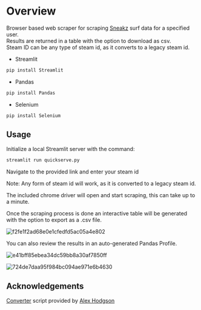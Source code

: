 # Overview
Browser based web scraper for scraping [Sneakz](https://snksrv.com/surfstats/) surf data for a specified user.  
Results are returned in a table with the option to download as csv.  
Steam ID can be any type of steam id, as it converts to a legacy steam id.  

- Streamlit
```python
pip install Streamlit
```
- Pandas
```python
pip install Pandas
```
- Selenium
```python
pip install Selenium
```


## Usage
Initialize a local Streamlit server with the command:
```python
streamlit run quickserve.py
```
Navigate to the provided link and enter your steam id

Note: Any form of steam id will work, as it is converted to a legacy steam id.  

The included chrome driver will open and start scraping, this can take up to a minute.

Once the scraping process is done an interactive table will be generated with the option to export as a .csv file.

![f2fe1f2ad68e0e1cfedfd5ac05a4e802](https://user-images.githubusercontent.com/106990217/178086877-c6e54b5b-ff3c-402f-8012-186a9708641a.png)


You can also review the results in an auto-generated Pandas Profile.  

![e41bff85ebea34dc59bb8a30af7850ff](https://user-images.githubusercontent.com/106990217/177888908-6cecaf64-63cf-4e38-8e8f-eeeab88df6b5.png)

![724de7daa95f984bc094ae971e6b4630](https://user-images.githubusercontent.com/106990217/177889028-349fd800-5ae2-4bef-80ea-1d4642070f32.png)


## Acknowledgements
[Converter](https://github.com/AlexHodgson/steamid-converter) script provided by [Alex Hodgson](https://github.com/AlexHodgson)
